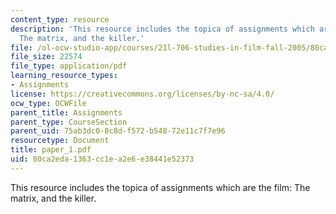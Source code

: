 ```yaml
---
content_type: resource
description: 'This resource includes the topica of assignments which are the film:
  The matrix, and the killer.'
file: /ol-ocw-studio-app/courses/21l-706-studies-in-film-fall-2005/80ca2eda1363cc1ea2e6e38441e52373_paper_1.pdf
file_size: 22574
file_type: application/pdf
learning_resource_types:
- Assignments
license: https://creativecommons.org/licenses/by-nc-sa/4.0/
ocw_type: OCWFile
parent_title: Assignments
parent_type: CourseSection
parent_uid: 75ab3dc0-8c8d-f572-b548-72e11c7f7e96
resourcetype: Document
title: paper_1.pdf
uid: 80ca2eda-1363-cc1e-a2e6-e38441e52373
---
```

This resource includes the topica of assignments which are the film: The matrix, and the killer.